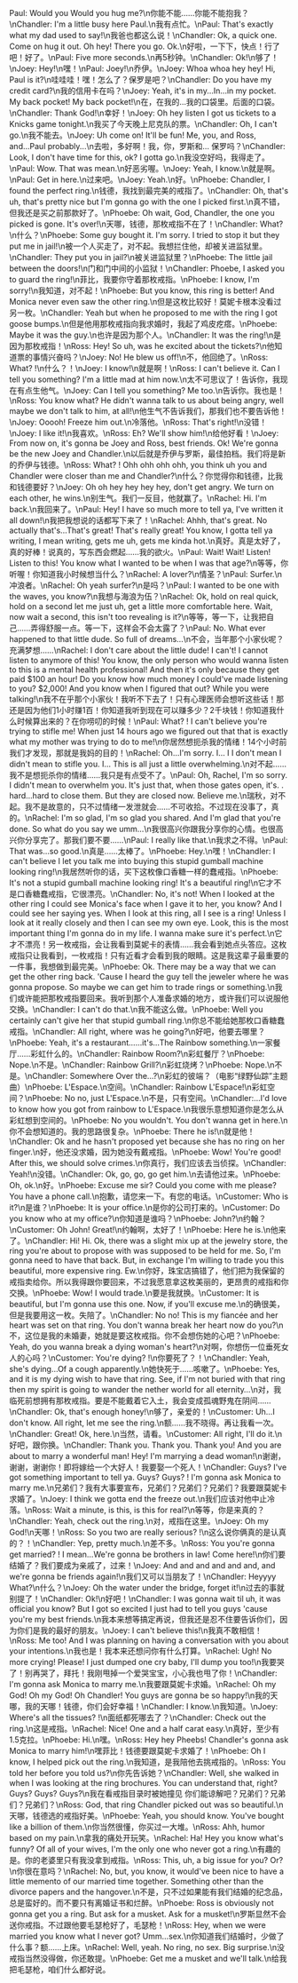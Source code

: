 Paul: Would you Would you hug me?\n你能不能……你能不能抱我？\nChandler: I'm a little busy here Paul.\n我有点忙。\nPaul: That's exactly what my dad used to say!\n我爸也都这么说！\nChandler: Ok, a quick one. Come on hug it out. Oh hey! There you go. Ok.\n好啦，一下下，快点！行了吧！好了。\nPaul: Five more seconds.\n再5秒钟。\nChandler: Ok!\n够了！\nJoey: Hey!\n嘿！\nPaul: Joey!\n乔伊。\nJoey: Whoa whoa hey hey! Hi, Paul is it?\n哇哇哇！嘿！怎么了？保罗是吧？\nChandler: Do you have my credit card?\n我的信用卡在吗？\nJoey: Yeah, it's in my...In...in my pocket. My back pocket! My back pocket!\n在，在我的…我的口袋里。后面的口袋。\nChandler: Thank God!\n幸好！\nJoey: Oh hey listen I got us tickets to a Knicks game tonight.\n我买了今天晚上尼克队的票。\nChandler: Oh, I can't go.\n我不能去。\nJoey: Uh come on! It'll be fun! Me, you, and Ross, and...Paul probably...\n去啦，多好啊！我，你，罗斯和… 保罗吗？\nChandler: Look, I don't have time for this, ok? I gotta go.\n我没空好吗，我得走了。\nPaul: Wow. That was mean.\n好恶劣喔。\nJoey: Yeah, I know.\n就是啊。\nPaul: Get in here.\n过来吧。\nJoey: Yeah.\n好。\nPhoebe: Chandler, I found the perfect ring.\n钱德，我找到最完美的戒指了。\nChandler: Oh, that's uh, that's pretty nice but I'm gonna go with the one I picked first.\n真不错，但我还是买之前那款好了。\nPhoebe: Oh wait, God, Chandler, the one you picked is gone. It's over!\n天哪，钱德，那枚戒指不在了！\nChandler: What?\n什么？\nPhoebe: Some guy bought it. I'm sorry. I tried to stop it but they put me in jail!\n被一个人买走了，对不起。我想拦住他，却被关进监狱里。\nChandler: They put you in jail?\n被关进监狱里？\nPhoebe: The little jail between the doors!\n门和门中间的小监狱！\nChandler: Phoebe, I asked you to guard the ring!\n菲比，我要你守着那枚戒指。\nPhoebe: I know, I'm sorry!\n我知道，对不起！\nPhoebe: But you know, this ring is better! And Monica never even saw the other ring.\n但是这枚比较好！莫妮卡根本没看过另一枚。\nChandler: Yeah but when he proposed to me with the ring I got goose bumps.\n但是他用那枚戒指向我求婚时，我起了鸡皮疙瘩。\nPhoebe: Maybe it was the guy.\n也许是因为那个人。\nChandler: It was the ring!\n是因为那枚戒指！\nRoss: Hey! So uh, was he excited about the tickets?\n他知道票的事情兴奋吗？\nJoey: No! He blew us off!\n不，他回绝了。\nRoss: What? !\n什么？！\nJoey: I know!\n就是啊！\nRoss: I can't believe it. Can I tell you something? I'm a little mad at him now.\n太不可思议了！告诉你，我现在有点生他气。\nJoey: Can I tell you something? Me too.\n告诉你。我也是！\nRoss: You know what? He didn't wanna talk to us about being angry, well maybe we don't talk to him, at all!\n他生气不告诉我们，那我们也不要告诉他！\nJoey: Ooooh! Freeze him out.\n冷落他。\nRoss: That's right!\n没错！\nJoey: I like it!\n我喜欢。\nRoss: Eh? We'll show him!\n给他好看！\nJoey: From now on, it's gonna be Joey and Ross, best friends. Ok! We're gonna be the new Joey and Chandler.\n以后就是乔伊与罗斯，最佳拍档。我们将是新的乔伊与钱德。\nRoss: What? ! Ohh ohh ohh ohh, you think uh you and Chandler were closer than me and Chandler?\n什么？你觉得你和钱德，比我和钱德要好？\nJoey: Oh oh hey hey hey hey, don't get angry. We turn on each other, he wins.\n别生气。我们一反目，他就赢了。\nRachel: Hi. I'm back.\n我回来了。\nPaul: Hey! I have so much more to tell ya, I've written it all down!\n我把我想说的话都写下来了！\nRachel: Ahhh, that's great. No actually that's...That's great! That's really great! You know, I gotta tell ya writing, I mean writing, gets me uh, gets me kinda hot.\n真好。真是太好了，真的好棒！说真的，写东西会燃起……我的欲火。\nPaul: Wait! Wait! Listen! Listen to this! You know what I wanted to be when I was that age?\n等等，你听喔！你知道我小时候想当什么？\nRachel: A lover?\n情圣？\nPaul: Surfer.\n冲浪者。\nRachel: Oh yeah surfer?\n是吗？\nPaul: I wanted to be one with the waves, you know?\n我想与海浪为伍？\nRachel: Ok, hold on real quick, hold on a second let me just uh, get a little more comfortable here. Wait, now wait a second, this isn't too revealing is it?\n等等，等一下，让我把自己……弄得舒服一点。等一下，这样会不会太露了？\nPaul: No. What ever happened to that little dude. So full of dreams…\n不会，当年那个小家伙呢？充满梦想……\nRachel: I don't care about the little dude! I can't! I cannot listen to anymore of this! You know, the only person who would wanna listen to this is a mental health professional! And then it's only because they get paid $100 an hour! Do you know how much money I could've made listening to you? $2,000! And you know when I figured that out? While you were talking!\n我不在乎那个小家伙！我听不下去了！只有心理医师会想听这些话！那还是因为他们1小时赚1百！你知道我听到现在可以赚多少？2千块钱！你知道我什么时候算出来的？在你唠叨的时候！\nPaul: What? ! I can't believe you're trying to stifle me! When just 14 hours ago we figured out that that is exactly what my mother was trying to do to me!\n你居然想扼杀我的情绪！14个小时前我们才发现，那就是我妈的目的！\nRachel: Oh…I'm sorry. I… I I don't mean I didn't mean to stifle you. I… This is all just a little overwhelming.\n对不起……我不是想扼杀你的情绪……我只是有点受不了。\nPaul: Oh, Rachel, I'm so sorry. I didn't mean to overwhelm you. It's just that, when those gates open, it's. . hard...hard to close them. But they are closed now. Believe me.\n瑞秋，对不起。我不是故意的，只不过情绪一发泄就会……不可收拾。不过现在没事了，真的。\nRachel: I'm so glad, I'm so glad you shared. And I'm glad that you're done. So what do you say we umm…\n我很高兴你跟我分享你的心情。也很高兴你分享完了。那我们要不要……\nPaul: I really like that.\n我求之不得。\nPaul: That was...so good.\n真是……太棒了。\nPhoebe: Hey.\n嘿！\nChandler: I can't believe I let you talk me into buying this stupid gumball machine looking ring!\n我居然听你的话，买下这枚像口香糖一样的蠢戒指。\nPhoebe: It's not a stupid gumball machine looking ring! It's a beautiful ring!\n它才不是口香糖蠢戒指，它很漂亮。\nChandler: No, it's not! When I looked at the other ring I could see Monica's face when I gave it to her, you know? And I could see her saying yes. When I look at this ring, all I see is a ring! Unless I look at it really closely and then I can see my own eye. Look, this is the most important thing I'm gonna do in my life. I wanna make sure it's perfect.\n它才不漂亮！另一枚戒指，会让我看到莫妮卡的表情……我会看到她点头答应。这枚戒指只让我看到，一枚戒指！只有近看才会看到我的眼睛。这是我这辈子最重要的一件事，我想做到最完美。\nPhoebe: Ok. There may be a way that we can get the other ring back. 'Cause I heard the guy tell the jeweler where he was gonna propose. So maybe we can get him to trade rings or something.\n我们或许能把那枚戒指要回来。我听到那个人准备求婚的地方，或许我们可以说服他交换。\nChandler: I can't do that.\n我不能这么做。\nPhoebe: Well you certainly can't give her that stupid gumball ring.\n你总不能给她那枚口香糖蠢戒指。\nChandler: All right, where was he going?\n好吧，他要去哪里？\nPhoebe: Yeah, it's a restaurant......it's...The Rainbow something.\n一家餐厅……彩虹什么的。\nChandler: Rainbow Room?\n彩虹餐厅？\nPhoebe: Nope.\n不是。\nChandler: Rainbow Grill?\n彩虹烧烤？\nPhoebe: Nope.\n不是。\nChandler: Somewhere Over the…?\n彩虹的彼端？（电影“绿野仙踪”主题曲）\nPhoebe: L'Espace.\n空间。\nChandler: Rainbow L'Espace!\n彩虹空间？\nPhoebe: No no, just L'Espace.\n不是，只有空间。\nChandler:...I'd love to know how you got from rainbow to L'Espace.\n我很乐意想知道你是怎么从彩虹想到空间的。\nPhoebe: No you wouldn't. You don't wanna get in here.\n你不会想知道的。我的思路很复杂。\nPhoebe: There he is!\n就是他！\nChandler: Ok and he hasn't proposed yet because she has no ring on her finger.\n好，他还没求婚，因为她没有戴戒指。\nPhoebe: Wow! You're good! After this, we should solve crimes.\n你真行，我们应该去当侦探。\nChandler: Yeah!\n没错。\nChandler: Ok, go, go, go get him.\n去请他过来。\nPhoebe: Oh, ok.\n好。\nPhoebe: Excuse me sir? Could you come with me please? You have a phone call.\n抱歉，请您来一下。有您的电话。\nCustomer: Who is it?\n是谁？\nPhoebe: It is your office.\n是你的公司打来的。\nCustomer: Do you know who at my office?\n你知道是谁吗？\nPhoebe: John?\n约翰？\nCustomer: Oh John! Great!\n约翰啊，太好了！\nPhoebe: Here he is.\n他来了。\nChandler: Hi! Hi. Ok, there was a slight mix up at the jewelry store, the ring you're about to propose with was supposed to be held for me. So, I'm gonna need to have that back. But, in exchange I'm willing to trade you this beautiful, more expensive ring. Ew.\n你好，珠宝店搞错了，他们把为我保留的戒指卖给你。所以我得跟你要回来，不过我愿意拿这枚美丽的，更昂贵的戒指和你交换。\nPhoebe: Wow! I would trade.\n要是我就换。\nCustomer: It is beautiful, but I'm gonna use this one. Now, if you'll excuse me.\n的确很美，但是我要用这一枚。失陪了。\nChandler: No no! This is my fiancée and her heart was set on that ring. You don't wanna break her heart now do you?\n不，这位是我的未婚妻，她就是要这枚戒指。你不会想伤她的心吧？\nPhoebe: Yeah, do you wanna break a dying woman's heart?\n对啊，你想伤一位垂死女人的心吗？\nCustomer: You're dying? !\n你要死了？！\nChandler: Yeah, she's dying…Of a cough apparently.\n她快死于……咳嗽了。\nPhoebe: Yes, and it is my dying wish to have that ring. See, if I'm not buried with that ring then my spirit is going to wander the nether world for all eternity…\n对，我临死前想拥有那枚戒指。要是不能戴着它入土，我会变成孤魂野鬼在阴间……\nChandler: Ok, that's enough honey!\n够了，亲爱的！\nCustomer: Uh…I don't know. All right, let me see the ring.\n额……我不晓得。再让我看一次。\nChandler: Great! Ok, here.\n当然，请看。\nCustomer: All right, I'll do it.\n好吧，跟你换。\nChandler: Thank you. Thank you. Thank you! And you are about to marry a wonderful man! Hey! I'm marrying a dead woman!\n谢谢，谢谢，谢谢你！即将嫁给一个大好人！我要娶一个死人！\nChandler: Guys? I've got something important to tell ya. Guys? Guys? ! I'm gonna ask Monica to marry me.\n兄弟们？我有大事要宣布，兄弟们？兄弟们？兄弟们？我要跟莫妮卡求婚了。\nJoey: I think we gotta end the freeze out.\n我们应该对他中止冷落。\nRoss: Wait a minute, is this, is this for real?\n等等，你是来真的？\nChandler: Yeah, check out the ring.\n对，戒指在这里。\nJoey: Oh my God!\n天哪！\nRoss: So you two are really serious? !\n这么说你俩真的是认真的？！\nChandler: Yep, pretty much.\n差不多。\nRoss: You you're gonna get married? ! I mean…We're gonna be brothers in law! Come here!\n你们要结婚了？我们要成为亲戚了，过来！\nJoey: And and and and and and, and we're gonna be friends again!\n我们又可以当朋友了！\nChandler: Heyyyy What?\n什么？\nJoey: Oh the water under the bridge, forget it!\n过去的事就别提了！\nChandler: Ok!\n好吧！\nChandler: I was gonna wait til uh, it was official you know? But I got so excited I just had to tell you guys 'cause you're my best friends.\n我本来想等搞定再说，但我还是忍不住要告诉你们，因为你们是我的最好的朋友。\nJoey: I can't believe this!\n我真不敢相信！\nRoss: Me too! And I was planning on having a conversation with you about your intentions.\n我也是！我本来还想问你有什么打算。\nRachel: Ugh! No more crying! Please! I just dumped one cry baby, I'll dump you too!\n我要哭了！别再哭了，拜托！我刚甩掉一个爱哭宝宝，小心我也甩了你！\nChandler: I'm gonna ask Monica to marry me.\n我要跟莫妮卡求婚。\nRachel: Oh my God! Oh my God! Oh Chandler! You guys are gonna be so happy!\n我的天哪，我的天哪！钱德，你们会好幸福！\nChandler: I know.\n我知道。\nJoey: Where's all the tissues? !\n面纸都死哪去了？\nChandler: Check out the ring.\n这是戒指。\nRachel: Nice! One and a half carat easy.\n真好，至少有1.5克拉。\nPhoebe: Hi.\n嘿。\nRoss: Hey hey Pheebs! Chandler's gonna ask Monica to marry him!\n嘿菲比！钱德要跟莫妮卡求婚了！\nPhoebe: Oh I know, I helped pick out the ring.\n我知道，是我陪他去挑戒指的。\nRoss: You told her before you told us?\n你先告诉她？\nChandler: Well, she walked in when I was looking at the ring brochures. You can understand that, right? Guys? Guys? Guys?\n我在看戒指目录时被她撞见 你们能谅解吧？兄弟们？兄弟们？兄弟们？\nRoss: God, that ring Chandler picked out was so beautiful.\n天哪，钱德选的戒指好美。\nPhoebe: Yeah, you should know. You've bought like a billion of them.\n你当然很懂，你买过一大堆。\nRoss: Ahh, humor based on my pain.\n拿我的痛处开玩笑。\nRachel: Ha! Hey you know what's funny? Of all of your wives, I'm the only one who never got a ring.\n有趣的是。你的老婆里只有我没拿到戒指。\nRoss: This, uh, a big issue for you? Or?\n你很在意吗？\nRachel: No, but, you know, it would've been nice to have a little memento of our married time together. Something other than the divorce papers and the hangover.\n不是，只不过如果能有我们结婚的纪念品，总是蛮好的。而不要只有离婚证书和烂醉。\nPhoebe: Ross is obviously not gonna get you a ring. But ask for a musket. Ask for a musket!\n罗斯显然不会送你戒指。不过跟他要毛瑟枪好了，毛瑟枪！\nRoss: Hey, when we were married you know what I never got? Umm…sex.\n你知道我们结婚时，少做了什么事？额……上床。\nRachel: Well, yeah. No ring, no sex. Big surprise.\n没戒指当然没得做，你还敢提。\nPhoebe: Get me a musket and we'll talk.\n给我把毛瑟枪，咱们什么都好说。
        